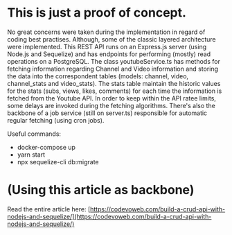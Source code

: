 # This is just a proof of concept. 

No great concerns were taken during the implementation in regard of coding best practises. Although, some of the classic layered architecture were implemented.
This REST API runs on an Express.js server (using Node.js and Sequelize) and has endpoints for performing (mostly) read operations on a PostgreSQL.
The class youtubeService.ts has methods for fetching information regarding Channel and Video information and storing the data into the correspondent tables (models: channel, video, channel_stats and video_stats). The stats table maintain the historic values for the stats (subs, views, likes, comments) for each time the information is fetched from the Youtube API. In order to keep within the API ratee limits, some delays are invoked during the fetching algorithms. 
There's also the backbone of a job service (still on server.ts) responsible for automatic regular fetching (using cron jobs).

Useful commands: 
- docker-compose up
- yarn start
- npx sequelize-cli db:migrate



# (Using this article as backbone) 

Read the entire article here: [https://codevoweb.com/build-a-crud-api-with-nodejs-and-sequelize/](https://codevoweb.com/build-a-crud-api-with-nodejs-and-sequelize/)


